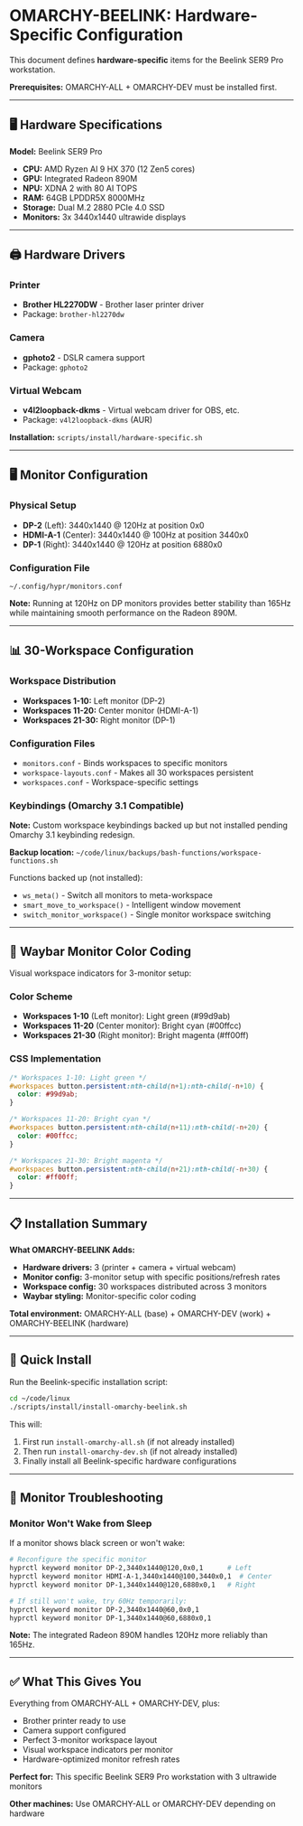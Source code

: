 # OMARCHY-BEELINK: Hardware-Specific Configuration

This document defines **hardware-specific** items for the Beelink SER9 Pro workstation.

**Prerequisites:** OMARCHY-ALL + OMARCHY-DEV must be installed first.

---

## 🖥️ Hardware Specifications

**Model:** Beelink SER9 Pro
- **CPU:** AMD Ryzen AI 9 HX 370 (12 Zen5 cores)
- **GPU:** Integrated Radeon 890M
- **NPU:** XDNA 2 with 80 AI TOPS
- **RAM:** 64GB LPDDR5X 8000MHz
- **Storage:** Dual M.2 2880 PCIe 4.0 SSD
- **Monitors:** 3x 3440x1440 ultrawide displays

---

## 🖨️ Hardware Drivers

### Printer
- **Brother HL2270DW** - Brother laser printer driver
- Package: `brother-hl2270dw`

### Camera
- **gphoto2** - DSLR camera support
- Package: `gphoto2`

### Virtual Webcam
- **v4l2loopback-dkms** - Virtual webcam driver for OBS, etc.
- Package: `v4l2loopback-dkms` (AUR)

**Installation:** `scripts/install/hardware-specific.sh`

---

## 🖥️ Monitor Configuration

### Physical Setup
- **DP-2** (Left): 3440x1440 @ 120Hz at position 0x0
- **HDMI-A-1** (Center): 3440x1440 @ 100Hz at position 3440x0
- **DP-1** (Right): 3440x1440 @ 120Hz at position 6880x0

### Configuration File
`~/.config/hypr/monitors.conf`

**Note:** Running at 120Hz on DP monitors provides better stability than 165Hz while maintaining smooth performance on the Radeon 890M.

---

## 📊 30-Workspace Configuration

### Workspace Distribution
- **Workspaces 1-10:** Left monitor (DP-2)
- **Workspaces 11-20:** Center monitor (HDMI-A-1)
- **Workspaces 21-30:** Right monitor (DP-1)

### Configuration Files
- `monitors.conf` - Binds workspaces to specific monitors
- `workspace-layouts.conf` - Makes all 30 workspaces persistent
- `workspaces.conf` - Workspace-specific settings

### Keybindings (Omarchy 3.1 Compatible)
**Note:** Custom workspace keybindings backed up but not installed pending Omarchy 3.1 keybinding redesign.

**Backup location:** `~/code/linux/backups/bash-functions/workspace-functions.sh`

Functions backed up (not installed):
- `ws_meta()` - Switch all monitors to meta-workspace
- `smart_move_to_workspace()` - Intelligent window movement
- `switch_monitor_workspace()` - Single monitor workspace switching

---

## 🎨 Waybar Monitor Color Coding

Visual workspace indicators for 3-monitor setup:

### Color Scheme
- **Workspaces 1-10** (Left monitor): Light green (#99d9ab)
- **Workspaces 11-20** (Center monitor): Bright cyan (#00ffcc)
- **Workspaces 21-30** (Right monitor): Bright magenta (#ff00ff)

### CSS Implementation
```css
/* Workspaces 1-10: Light green */
#workspaces button.persistent:nth-child(n+1):nth-child(-n+10) {
  color: #99d9ab;
}

/* Workspaces 11-20: Bright cyan */
#workspaces button.persistent:nth-child(n+11):nth-child(-n+20) {
  color: #00ffcc;
}

/* Workspaces 21-30: Bright magenta */
#workspaces button.persistent:nth-child(n+21):nth-child(-n+30) {
  color: #ff00ff;
}
```

---

## 📋 Installation Summary

**What OMARCHY-BEELINK Adds:**

- **Hardware drivers:** 3 (printer + camera + virtual webcam)
- **Monitor config:** 3-monitor setup with specific positions/refresh rates
- **Workspace config:** 30 workspaces distributed across 3 monitors
- **Waybar styling:** Monitor-specific color coding

**Total environment:** OMARCHY-ALL (base) + OMARCHY-DEV (work) + OMARCHY-BEELINK (hardware)

---

## 🎯 Quick Install

Run the Beelink-specific installation script:
```bash
cd ~/code/linux
./scripts/install/install-omarchy-beelink.sh
```

This will:
1. First run `install-omarchy-all.sh` (if not already installed)
2. Then run `install-omarchy-dev.sh` (if not already installed)
3. Finally install all Beelink-specific hardware configurations

---

## 🔧 Monitor Troubleshooting

### Monitor Won't Wake from Sleep

If a monitor shows black screen or won't wake:

```bash
# Reconfigure the specific monitor
hyprctl keyword monitor DP-2,3440x1440@120,0x0,1      # Left
hyprctl keyword monitor HDMI-A-1,3440x1440@100,3440x0,1  # Center
hyprctl keyword monitor DP-1,3440x1440@120,6880x0,1   # Right

# If still won't wake, try 60Hz temporarily:
hyprctl keyword monitor DP-2,3440x1440@60,0x0,1
hyprctl keyword monitor DP-1,3440x1440@60,6880x0,1
```

**Note:** The integrated Radeon 890M handles 120Hz more reliably than 165Hz.

---

## ✅ What This Gives You

Everything from OMARCHY-ALL + OMARCHY-DEV, plus:
- Brother printer ready to use
- Camera support configured
- Perfect 3-monitor workspace layout
- Visual workspace indicators per monitor
- Hardware-optimized monitor refresh rates

**Perfect for:** This specific Beelink SER9 Pro workstation with 3 ultrawide monitors

**Other machines:** Use OMARCHY-ALL or OMARCHY-DEV depending on hardware
